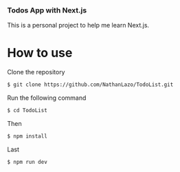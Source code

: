 ### Todos App with Next.js

This is a personal project to help me learn Next.js.

# How to use

Clone the repository
```bash
$ git clone https://github.com/NathanLazo/TodoList.git
```
Run the following command
```bash
$ cd TodoList
```
Then
```bash
$ npm install
```
Last
```bash
$ npm run dev
```
    
